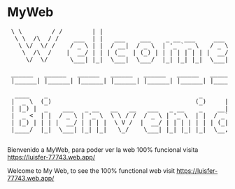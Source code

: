 # MyWeb

<pre>
 \ \        / /        | |                                                                
  \ \  /\  / /    ___  | |   ___    ___    _ __ ___     ___                               
   \ \/  \/ /    / _ \ | |  / __|  / _ \  | '_ ` _ \   / _ \                              
    \  /\  /    |  __/ | | | (__  | (_) | | | | | | | |  __/                              
     \/  \/      \___| |_|  \___|  \___/  |_| |_| |_|  \___|  
      
 ______   ______   ______   ______   ______   ______   ______   ______   ______   ______ 
 |______| |______| |______| |______| |______| |______| |______| |______| |______| |______|

  ____    _                                         _       _                             
 |  _ \  (_)                                       (_)     | |                            
 | |_) |  _    ___   _ __   __   __   ___   _ __    _    __| |   ___                      
 |  _ <  | |  / _ \ | '_ \  \ \ / /  / _ \ | '_ \  | |  / _` |  / _ \                     
 | |_) | | | |  __/ | | | |  \ V /  |  __/ | | | | | | | (_| | | (_) |                    
 |____/  |_|  \___| |_| |_|   \_/    \___| |_| |_| |_|  \__,_|  \___/  
 </pre>
 
 
Bienvenido a MyWeb, para poder ver la web 100% funcional visita https://luisfer-77743.web.app/

Welcome to My Web, to see the 100% functional web visit https://luisfer-77743.web.app/
